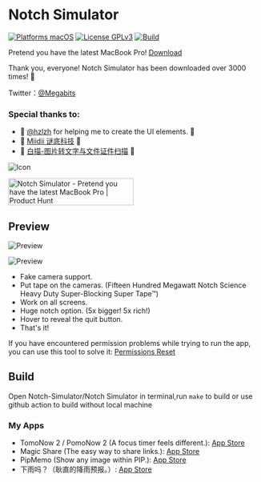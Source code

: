 # Notch Simulator

[![Platforms macOS](https://img.shields.io/badge/Platforms-macOS-purple.svg?style=flat)](http://www.apple.com/macos/)
[![License GPLv3](https://img.shields.io/badge/License-GPLv3-blue.svg?style=flat)](https://www.gnu.org/licenses/gpl-3.0.html)
[![Build](https://github.com/megabitsenmzq/Notch-Simulator/actions/workflows/build.yml/badge.svg)](https://github.com/megabitsenmzq/Notch-Simulator/actions/workflows/build.yml)

Pretend you have the latest MacBook Pro! [Download](https://github.com/megabitsenmzq/Notch-Simulator/releases/latest/download/Notch.Simulator.zip)

Thank you, everyone! Notch Simulator has been downloaded over 3000 times! 🎉

Twitter：[@Megabits](https://twitter.com/Megabits_mzq)

### Special thanks to: 
- 🎉 [@hzlzh](https://twitter.com/hzlzh) for helping me to create the UI elements. 🎉
- 🎉 [Miidii 谜底科技](https://miidii.app) 🎉
- 🎉 [白描-图片转文字与文件证件扫描](https://baimiao.uzero.cn) 🎉


![Icon](Icon.png)

<a href="https://www.producthunt.com/posts/notch-simulator?utm_source=badge-featured&utm_medium=badge&utm_souce=badge-notch-simulator" target="_blank"><img src="https://api.producthunt.com/widgets/embed-image/v1/featured.svg?post_id=316518&theme=light" alt="Notch Simulator - Pretend you have the latest MacBook Pro | Product Hunt" style="width: 250px; height: 54px;" width="250" height="54" /></a>

## Preview

![Preview](NewNotchPreiew.png)

![Preview](NewNotchPreiew1.png)

- Fake camera support.
- Put tape on the cameras. (Fifteen Hundred Megawatt Notch Science Heavy Duty Super-Blocking Super Tape™)
- Work on all screens.
- Huge notch option. (5x bigger! 5x rich!)
- Hover to reveal the quit button.
- That's it!

If you have encountered permission problems while trying to run the app, you can use this tool to solve it: 
[Permissions Reset](https://ohanaware.com/permissionsreset/)

## Build
Open Notch-Simulator/Notch Simulator in terminal,run `make` to build or use github action to build without local machine

### My Apps

- TomoNow 2 / PomoNow 2 (A focus timer feels different.): [App Store](https://apps.apple.com/us/app/id1505296579)
- Magic Share (The easy way to share links.): [App Store](https://apps.apple.com/us/app/id1438149621)
- PipMemo (Show any image within PIP.): [App Store](https://apps.apple.com/us/app/pipmemo/id1529735620)
- 下雨吗？（耿直的降雨预报。）: [App Store](https://apps.apple.com/cn/app/下雨吗/id1537380441)
